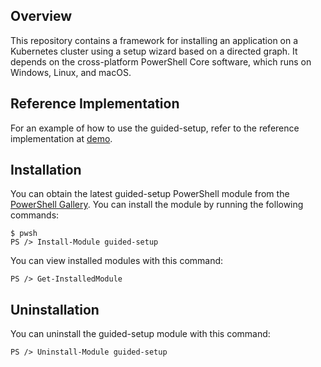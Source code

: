 ## Overview

This repository contains a framework for installing an application on a Kubernetes cluster using a setup wizard based on a directed graph. It depends on the cross-platform PowerShell Core software, which runs on Windows, Linux, and macOS.

## Reference Implementation

For an example of how to use the guided-setup, refer to the reference implementation at [demo](demo).

## Installation

You can obtain the latest guided-setup PowerShell module from the [PowerShell Gallery](https://www.powershellgallery.com/packages?q=guided-setup). You can install the module by running the following commands:

```
$ pwsh
PS /> Install-Module guided-setup
```

You can view installed modules with this command:

```
PS /> Get-InstalledModule
```

## Uninstallation

You can uninstall the guided-setup module with this command:

```
PS /> Uninstall-Module guided-setup
```
